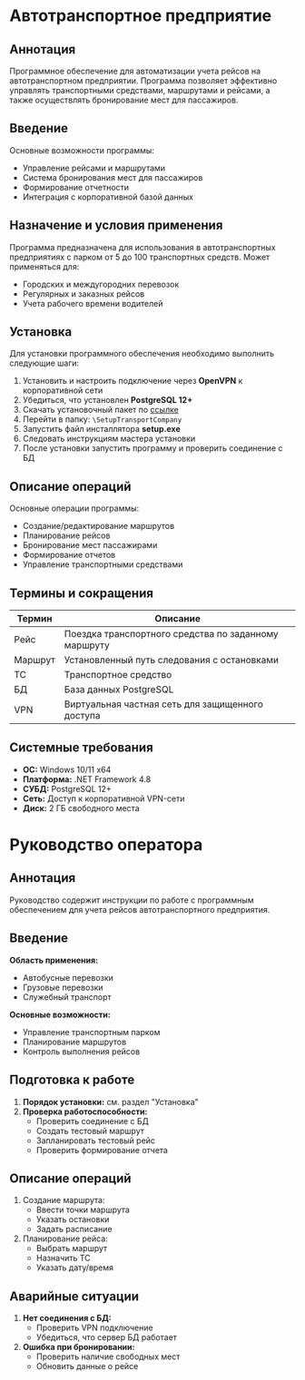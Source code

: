 # Автотранспортное предприятие

## Аннотация
Программное обеспечение для автоматизации учета рейсов на автотранспортном предприятии. Программа позволяет эффективно управлять транспортными средствами, маршрутами и рейсами, а также осуществлять бронирование мест для пассажиров.

## Введение
Основные возможности программы:
- Управление рейсами и маршрутами
- Система бронирования мест для пассажиров
- Формирование отчетности
- Интеграция с корпоративной базой данных

## Назначение и условия применения
Программа предназначена для использования в автотранспортных предприятиях с парком от 5 до 100 транспортных средств. Может применяться для:
- Городских и междугородних перевозок
- Регулярных и заказных рейсов
- Учета рабочего времени водителей

## Установка
Для установки программного обеспечения необходимо выполнить следующие шаги:

1.  Установить и настроить подключение через **OpenVPN** к корпоративной сети
2.  Убедиться, что установлен **PostgreSQL 12+**
3.  Скачать установочный пакет по [ссылке](https://disk.yandex.ru/d/3K0cEp-xoCi8dg)
4.  Перейти в папку: `\SetupTransportCompany`
5.  Запустить файл инсталлятора **setup.exe**
6.  Следовать инструкциям мастера установки
7.  После установки запустить программу и проверить соединение с БД

## Описание операций
Основные операции программы:
- Создание/редактирование маршрутов
- Планирование рейсов
- Бронирование мест пассажирами
- Формирование отчетов
- Управление транспортными средствами

## Термины и сокращения

| Термин        | Описание                                  |
|---------------|-------------------------------------------|
| Рейс          | Поездка транспортного средства по заданному маршруту |
| Маршрут       | Установленный путь следования с остановками |
| ТС            | Транспортное средство                     |
| БД            | База данных PostgreSQL                    |
| VPN           | Виртуальная частная сеть для защищенного доступа |

## Системные требования
- **ОС:** Windows 10/11 x64
- **Платформа:** .NET Framework 4.8
- **СУБД:** PostgreSQL 12+
- **Сеть:** Доступ к корпоративной VPN-сети
- **Диск:** 2 ГБ свободного места

# Руководство оператора

## Аннотация
Руководство содержит инструкции по работе с программным обеспечением для учета рейсов автотранспортного предприятия.

## Введение
**Область применения:**
- Автобусные перевозки
- Грузовые перевозки
- Служебный транспорт

**Основные возможности:**
- Управление транспортным парком
- Планирование маршрутов
- Контроль выполнения рейсов

## Подготовка к работе
1. **Порядок установки:** см. раздел "Установка"
2. **Проверка работоспособности:**
   - Проверить соединение с БД
   - Создать тестовый маршрут
   - Запланировать тестовый рейс
   - Проверить формирование отчета

## Описание операций
1. Создание маршрута:
   - Ввести точки маршрута
   - Указать остановки
   - Задать расписание
2. Планирование рейса:
   - Выбрать маршрут
   - Назначить ТС
   - Указать дату/время

## Аварийные ситуации
1. **Нет соединения с БД:**
   - Проверить VPN подключение
   - Убедиться, что сервер БД работает
2. **Ошибка при бронировании:**
   - Проверить наличие свободных мест
   - Обновить данные о рейсе
